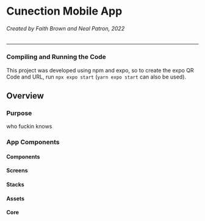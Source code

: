# Cunection Mobile App
###### Created by Faith Brown and Neal Patron, 2022
---

### Compiling and Running the Code
This project was developed using npm and expo, so to create the expo QR Code and URL, run `npx expo start` (`yarn expo start` can also be used).

## Overview
### Purpose
who fuckin knows

### App Components
#### Components

#### Screens

#### Stacks

#### Assets

#### Core